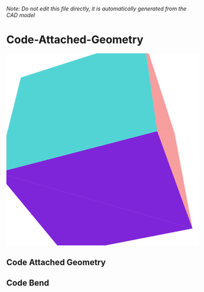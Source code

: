 ###### Note: Do not edit this file directly, it is automatically generated from the CAD model

# Code-Attached-Geometry

![](/project.svg)

## Code Attached Geometry


## Code Bend


